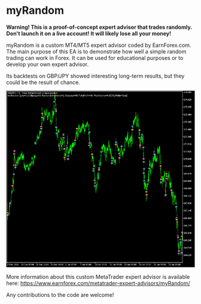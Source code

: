 # myRandom

**Warning! This is a proof-of-concept expert advisor that trades randomly. Don't launch it on a live account! It will likely lose all your money!**

myRandom is a custom MT4/MT5 expert advisor coded by EarnForex.com. The main purpose of this EA is to demonstrate how well a simple random trading can work in Forex. It can be used for educational purposes or to develop your own expert advisor.

Its backtests on GBP/JPY showed interesting long-term results, but they could be the result of chance.

![Some random trades by myRandom expert advisor in MetaTrader 5 on GBP/JPY](https://github.com/EarnForex/myRandom/blob/main/README_Images/random-trades-using-myrandom-expert-advisor.png)

More information about this custom MetaTrader expert advisor is available here: https://www.earnforex.com/metatrader-expert-advisors/myRandom/

Any contributions to the code are welcome!
